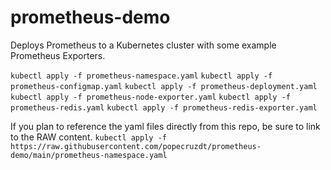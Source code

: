 # prometheus-demo

Deploys Prometheus to a Kubernetes cluster with some example Prometheus Exporters.

`kubectl apply -f prometheus-namespace.yaml`
`kubectl apply -f prometheus-configmap.yaml`
`kubectl apply -f prometheus-deployment.yaml`
`kubectl apply -f prometheus-node-exporter.yaml`
`kubectl apply -f prometheus-redis.yaml`
`kubectl apply -f prometheus-redis-exporter.yaml`

If you plan to reference the yaml files directly from this repo, be sure to link to the RAW content.
`kubectl apply -f https://raw.githubusercontent.com/popecruzdt/prometheus-demo/main/prometheus-namespace.yaml`
